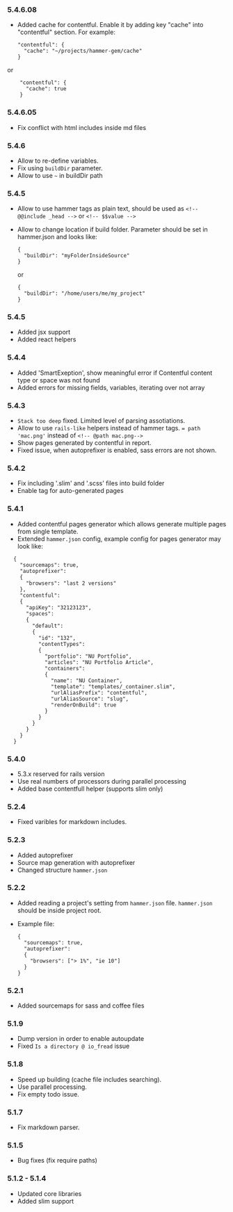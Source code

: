 ### 5.4.6.08

  * Added cache for contentful. Enable it by adding key "cache" into "contentful" section. For example:

        "contentful": {
          "cache": "~/projects/hammer-gem/cache"
        }
  or

        "contentful": {
          "cache": true
        }

### 5.4.6.05

  * Fix conflict with html includes inside md files

### 5.4.6

  * Allow to re-define variables.
  * Fix using `buildDir` parameter.
  * Allow to use `~` in buildDir path

### 5.4.5

  * Allow to use hammer tags as plain text, should be used as `<!-- @@include _head -->` or `<!-- $$value -->`
  * Allow to change location if build folder. Parameter should be set in hammer.json and looks like:

        {
          "buildDir": "myFolderInsideSource"
        }

    or

        {
          "buildDir": "/home/users/me/my_project"
        }

### 5.4.5
  
  * Added jsx support
  * Added react helpers

### 5.4.4

  * Added 'SmartExeption', show meaningful error if Contentful content type or space was not found
  * Added errors for missing fields, variables, iterating over not array

### 5.4.3
  
  * `Stack too deep` fixed. Limited level of parsing assotiations.
  *  Allow to use `rails-like` helpers instead of hammer tags. `= path 'mac.png'` instead of `<!-- @path mac.png-->` 
  * Show pages generated by contentful in report.
  * Fixed issue, when autoprefixer is enabled, sass errors are not shown.
  

### 5.4.2

  * Fix including '.slim' and '.scss' files into build folder
  * Enable <!-- @path --> tag for auto-generated pages

### 5.4.1
  
  * Added contentful pages generator which allows generate multiple pages from single template.
  * Extended `hammer.json` config, example config for pages generator may look like:
```
  {
    "sourcemaps": true,
    "autoprefixer":
    {
      "browsers": "last 2 versions"
    },
    "contentful":
    {
      "apiKey": "32123123",
      "spaces": 
      {
        "default":
        {
          "id": "132",
          "contentTypes":
          {
            "portfolio": "NU Portfolio",
            "articles": "NU Portfolio Article",
            "containers":
            {
              "name": "NU Container",
              "template": "templates/_container.slim",
              "urlAliasPrefix": "contentful",
              "urlAliasSource": "slug",
              "renderOnBuild": true
            }
          }
        }
      }
    }
  }
```

### 5.4.0

  * 5.3.x reserved for rails version
  * Use real numbers of processors during parallel processing
  * Added base contentfull helper (supports slim only)

### 5.2.4

  * Fixed varibles for markdown includes.
  

### 5.2.3

  * Added autoprefixer
  * Source map generation with autoprefixer
  * Changed structure `hammer.json` 

### 5.2.2

  * Added reading a project's setting from `hammer.json` file. `hammer.json` should be inside project root.
  * Example file:

        {
          "sourcemaps": true,
          "autoprefixer":
          {
            "browsers": ["> 1%", "ie 10"]
          }
        }

### 5.2.1

  * Added sourcemaps for sass and coffee files
  
### 5.1.9

 * Dump version in order to enable autoupdate
 * Fixed `Is a directory @ io_fread` issue

### 5.1.8

  * Speed up building (cache file includes searching).
  * Use parallel processing.
  * Fix empty todo issue.
 
### 5.1.7
 
  * Fix markdown parser.

### 5.1.5

  * Bug fixes (fix require paths)

### 5.1.2 - 5.1.4

  * Updated core libraries
  * Added slim support
